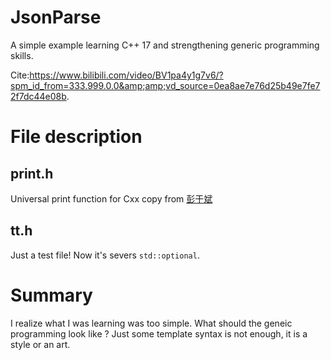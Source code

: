# JsonParse
A simple example learning C++ 17 and strengthening generic programming skills.

Cite:https://www.bilibili.com/video/BV1pa4y1g7v6/?spm_id_from=333.999.0.0&amp;amp;vd_source=0ea8ae7e76d25b49e7fe72f7dc44e08b.

# File description
## print.h
Universal print function for Cxx copy from [彭于斌](https://github.com/archibate/babyjson-demo)

## tt.h
Just a test file! Now it's severs `std::optional`.

# Summary
I realize what I was learning was too simple. What should the geneic programming look like ? Just some template syntax is not enough, it is a style or an art.
